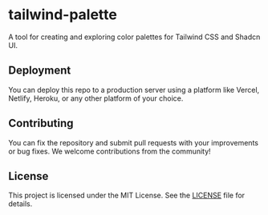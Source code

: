 # tailwind-palette
A tool for creating and exploring color palettes for Tailwind CSS and Shadcn UI.


## Deployment

You can deploy this repo to a production server using a platform like Vercel, Netlify, Heroku, or any other platform of your choice.

## Contributing

You can fix the repository and submit pull requests with your improvements or bug fixes. We welcome contributions from the community!

## License

This project is licensed under the MIT License. See the [LICENSE](LICENSE) file for details.
